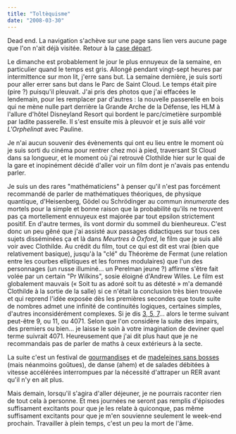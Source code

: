 ```yaml
---
title: "Toltèquisme"
date: "2008-03-30"
---
```


Dead end. La navigation s'achève sur une page sans lien vers aucune page que l'on n'ait déjà visitée. Retour à la [case départ](http://del.icio.us/smwhr/).

Le dimanche est probablement le jour le plus ennuyeux de la semaine, en particulier quand le temps est gris. Allongé pendant vingt-sept heures par intermittence sur mon lit, j'erre sans but. La semaine dernière, je suis sorti pour aller errer sans but dans le Parc de Saint Cloud. Le temps était pire (pire ?) puisqu'il pleuvait. J'ai pris des photos que j'ai effacées le lendemain, pour les remplacer par d'autres : la nouvelle passerelle en bois qui ne mène nulle part derrière la Grande Arche de la Défense, les HLM à l'allure d'hôtel Disneyland Resort qui bordent le parc/cimetière surpomblé par ladite passerelle. Il s'est ensuite mis à pleuvoir et je suis allé voir _L'Orphelinat_ avec Pauline.

Je n'ai aucun souvenir des évènements qui ont eu lieu entre le moment où je suis sorti du cinéma pour rentrer chez moi à pied, traversant St Cloud dans sa longueur, et le moment où j'ai retrouvé Clothilde hier sur le quai de la gare et inopinément décidé d'aller voir un film dont je n'avais pas entendu parler.

Je suis un des rares "mathématiciens" à penser qu'il n'est pas forcément recommandé de parler de mathématiques théoriques, de physique quantique, d'Heisenberg, Gödel ou Schrödinger au commun _innumerate_ des mortels pour la simple et bonne raison que la probabilité qu'ils ne trouvent pas ça mortellement ennuyeux est majorée par tout epsilon strictement positif. En d'autre termes, ils vont dormir du sommeil du bienheureux. C'est donc un peu gêné que j'ai assisté aux passages didactiques sur tous ces sujets disséminées ça et là dans _Meurtres à Oxford_, le film que je suis allé voir avec Clothilde. Au crédit du film, tout ce qui est dit est vrai (bien que relativement basique), jusqu'à la "clé" du Théorème de Fermat (une relation entre les courbes elliptiques et les formes modulaires) que l'un des personnages (un russe illuminé... un Perelman jeune ?) affirme s'être fait volée par un certain "Pr Wilkins", sosie éloigné d'Andrew Wiles. Le film est globalement mauvais (« Soit tu as adoré soit tu as détesté » m'a demandé Clothilde à la sortie de la salle) si ce n'était la conclusion très bien trouvée et qui reprend l'idée exposée dès les premières secondes que toute suite de nombres admet une infinité de continuités logiques, certaines simples, d'autres inconsidérément complexes. Si je dis [3, 5, 7](http://www.research.att.com/~njas/sequences/?q=3%2c5%2c7&p=2&n=10)... alors le terme suivant peut-être 9, ou 11, ou 4071. Selon que l'on considère la suite des impairs, des premiers ou bien... je laisse le soin à votre imagination de deviner quel terme suivrait 4071. Heureusement que j'ai dit plus haut que je ne recommandais pas de parler de maths à ceux extérieurs à la secte.

La suite c'est un festival de [gourmandises](http://bullesucre.canalblog.com/) et de [madeleines sans bosses](http://aureliepaslignac.canalblog.com/) (mais néanmoins goûtues), de danse (ahem) et de salades débitées à vitesse accélérées interrompues par la nécessité d'attraper un RER avant qu'il n'y en ait plus.

Mais demain, lorsqu'il s'agira d'aller déjeuner, je ne pourrais raconter rien de tout cela à personne. Et mes journées ne seront pas remplis d'épisodes suffisament excitants pour que je les relate à quiconque, pas même suffisament excitants pour que je m'en souvienne seulement le week-end prochain. Travailler à plein temps, c'est un peu la mort de l'âme.
